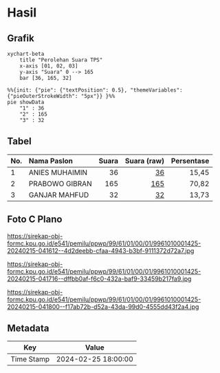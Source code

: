 # Hasil

## Grafik

```mermaid
xychart-beta
    title "Perolehan Suara TPS"
    x-axis [01, 02, 03]
    y-axis "Suara" 0 --> 165
    bar [36, 165, 32]
```

```mermaid
%%{init: {"pie": {"textPosition": 0.5}, "themeVariables": {"pieOuterStrokeWidth": "5px"}} }%%
pie showData
    "1" : 36
    "2" : 165
    "3" : 32
```

## Tabel

| No. | Nama Paslon    | Suara | Suara (raw) | Persentase |
|:--- |:-------------- | -----:| -----------:| ----------:|
| 1   | ANIES MUHAIMIN | 36    | [36][p-1]   | 15,45      |
| 2   | PRABOWO GIBRAN | 165   | [165][p-2]  | 70,82      |
| 3   | GANJAR MAHFUD  | 32    | [32][p-3]   | 13,73      |


[p-1]: https://github.com/gigit-pemilu/pemilu-2024-99-luar-negeri/blob/main/pilpres/hitung-suara/sub/99-luar-negeri/sub/61-kota-kinabalu-malaysia/sub/01-kota-kinabalu-malaysia/sub/0001-kota-kinabalu-malaysia/sub/425-ksk-414/sub/paslon-1.txt
[p-2]: https://github.com/gigit-pemilu/pemilu-2024-99-luar-negeri/blob/main/pilpres/hitung-suara/sub/99-luar-negeri/sub/61-kota-kinabalu-malaysia/sub/01-kota-kinabalu-malaysia/sub/0001-kota-kinabalu-malaysia/sub/425-ksk-414/sub/paslon-2.txt
[p-3]: https://github.com/gigit-pemilu/pemilu-2024-99-luar-negeri/blob/main/pilpres/hitung-suara/sub/99-luar-negeri/sub/61-kota-kinabalu-malaysia/sub/01-kota-kinabalu-malaysia/sub/0001-kota-kinabalu-malaysia/sub/425-ksk-414/sub/paslon-3.txt

## Foto C Plano

https://sirekap-obj-formc.kpu.go.id/e541/pemilu/ppwp/99/61/01/00/01/9961010001425-20240215-041612--4d2deebb-cfaa-4943-b3bf-9111372d72a7.jpg

https://sirekap-obj-formc.kpu.go.id/e541/pemilu/ppwp/99/61/01/00/01/9961010001425-20240215-041716--dffbb0af-f6c0-432a-baf9-33459b217fa9.jpg

https://sirekap-obj-formc.kpu.go.id/e541/pemilu/ppwp/99/61/01/00/01/9961010001425-20240215-041800--f17ab72b-d52a-43da-99d0-4555dd43f2a4.jpg


## Metadata

| Key        | Value               |
| ---------- | ------------------- |
| Time Stamp | 2024-02-25 18:00:00 |



